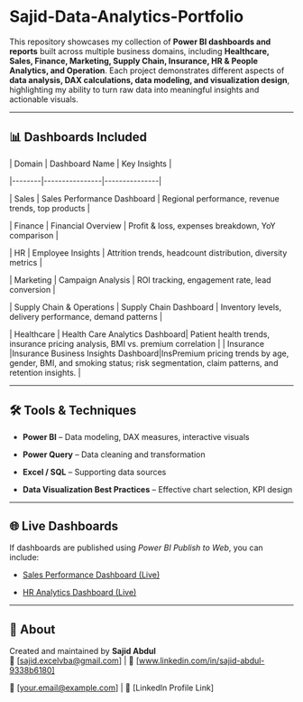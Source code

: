 # Sajid-Data-Analytics-Portfolio

This repository showcases my collection of **Power BI dashboards and reports** built across multiple business domains, including **Healthcare, Sales, Finance, Marketing, Supply Chain, Insurance, HR & People Analytics, and Operation**.
Each project demonstrates different aspects of **data analysis, DAX calculations, data modeling, and visualization design**, highlighting my ability to turn raw data into meaningful insights and actionable visuals.

---
 
## 📊 Dashboards Included
 
| Domain | Dashboard Name | Key Insights |

|--------|----------------|---------------|

| Sales | Sales Performance Dashboard | Regional performance, revenue trends, top products |

| Finance | Financial Overview | Profit & loss, expenses breakdown, YoY comparison |

| HR | Employee Insights | Attrition trends, headcount distribution, diversity metrics |

| Marketing | Campaign Analysis | ROI tracking, engagement rate, lead conversion |

| Supply Chain & Operations | Supply Chain Dashboard | Inventory levels, delivery performance, demand patterns |

| Healthcare | Health Care Analytics Dashboard| Patient health trends, insurance pricing analysis, BMI vs. premium correlation |
 | Insurance |Insurance Business Insights Dashboard|InsPremium pricing trends by age, gender, BMI, and smoking status; risk segmentation, claim patterns, and retention insights. |

---
 
## 🛠️ Tools & Techniques

- **Power BI** – Data modeling, DAX measures, interactive visuals  

- **Power Query** – Data cleaning and transformation  

- **Excel / SQL** – Supporting data sources  

- **Data Visualization Best Practices** – Effective chart selection, KPI design  
 
---
 
## 🌐 Live Dashboards

If dashboards are published using *Power BI Publish to Web*, you can include:

- [Sales Performance Dashboard (Live)](your_powerbi_public_link)

- [HR Analytics Dashboard (Live)](your_powerbi_public_link)
 
---
 
## 📄 About

Created and maintained by **Sajid Abdul**  
📧 [sajid.excelvba@gmail.com] | 💼 [www.linkedin.com/in/sajid-abdul-9338b6180]
 
📧 [your.email@example.com] | 💼 [LinkedIn Profile Link]

 
